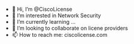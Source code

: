 - 👋 Hi, I’m @CiscoLicense
- 👀 I’m interested in Network Security
- 🌱 I’m currently learning ...
- 💞️ I’m looking to collaborate on licene providers
- 📫 How to reach me: ciscolicense.com
<!---
CiscoLicense/CiscoLicense is a ✨ special ✨ repository because its `README.md` (this file) appears on your GitHub profile.
You can click the Preview link to take a look at your changes.
--->
